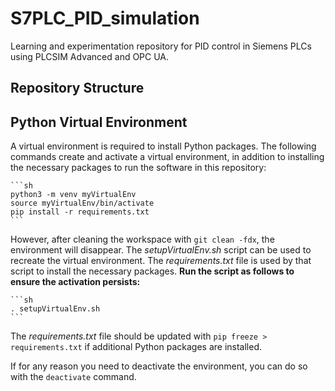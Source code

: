 # S7PLC_PID_simulation

Learning and experimentation repository for PID control in Siemens PLCs using PLCSIM Advanced and OPC UA.

## Repository Structure

<!-- to do -->

## Python Virtual Environment

A virtual environment is required to install Python packages. The following commands create and activate a virtual environment, in addition to installing the necessary packages to run the software in this repository:

    ```sh
    python3 -m venv myVirtualEnv
    source myVirtualEnv/bin/activate
    pip install -r requirements.txt
    ```

However, after cleaning the workspace with `git clean -fdx`, the environment will disappear. The *setupVirtualEnv.sh* script can be used to recreate the virtual environment. The *requirements.txt* file is used by that script to install the necessary packages. **Run the script as follows to ensure the activation persists:**

    ```sh
    . setupVirtualEnv.sh
    ```

The *requirements.txt* file should be updated with `pip freeze > requirements.txt` if additional Python packages are installed.

If for any reason you need to deactivate the environment, you can do so with the `deactivate` command.

